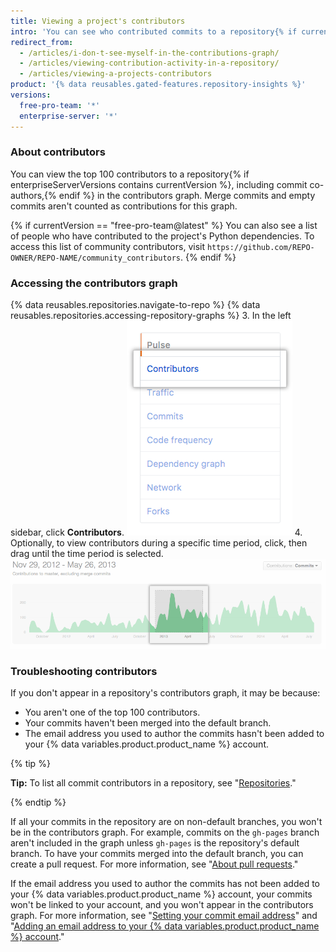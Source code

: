```yaml
---
title: Viewing a project's contributors
intro: 'You can see who contributed commits to a repository{% if currentVersion == "free-pro-team@latest" %} and its dependencies{% endif %}.'
redirect_from:
  - /articles/i-don-t-see-myself-in-the-contributions-graph/
  - /articles/viewing-contribution-activity-in-a-repository/
  - /articles/viewing-a-projects-contributors
product: '{% data reusables.gated-features.repository-insights %}'
versions:
  free-pro-team: '*'
  enterprise-server: '*'
---
```


### About contributors

You can view the top 100 contributors to a repository{% if enterpriseServerVersions contains currentVersion %}, including commit co-authors,{% endif %} in the contributors graph. Merge commits and empty commits aren't counted as contributions for this graph.

{% if currentVersion == "free-pro-team@latest" %}
You can also see a list of people who have contributed to the project's Python dependencies. To access this list of community contributors, visit `https://github.com/REPO-OWNER/REPO-NAME/community_contributors`.
{% endif %}

### Accessing the contributors graph

{% data reusables.repositories.navigate-to-repo %}
{% data reusables.repositories.accessing-repository-graphs %}
3. In the left sidebar, click **Contributors**. ![Contributors tab](/assets/images/help/graphs/contributors_tab.png)
4. Optionally, to view contributors during a specific time period, click, then drag until the time period is selected. ![Selected time range in the contributors graph](/assets/images/help/graphs/repo_contributors_click_drag_graph.png)

### Troubleshooting contributors

If you don't appear in a repository's contributors graph, it may be because:
- You aren't one of the top 100 contributors.
- Your commits haven't been merged into the default branch.
- The email address you used to author the commits hasn't been added to your {% data variables.product.product_name %} account.

{% tip %}

**Tip:** To list all commit contributors in a repository, see "[Repositories](/v3/repos/#list-contributors)."

{% endtip %}

If all your commits in the repository are on non-default branches, you won't be in the contributors graph. For example, commits on the `gh-pages` branch aren't included in the graph unless `gh-pages` is the repository's default branch. To have your commits merged into the default branch, you can create a pull request. For more information, see "[About pull requests](/articles/about-pull-requests)."

If the email address you used to author the commits has not been added to your {% data variables.product.product_name %} account, your commits won't be linked to your account, and you won't appear in the contributors graph. For more information, see "[Setting your commit email address](/articles/setting-your-commit-email-address)" and "[Adding an email address to your {% data variables.product.product_name %} account](/articles/adding-an-email-address-to-your-github-account)."

